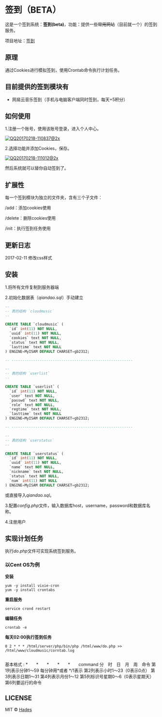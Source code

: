 # 签到（BETA）

这是一个签到系统：**签到(beta)**，功能：提供一些~~常用网站~~（目前就一个）的签到服务。

  

项目地址：[签到](http://qiandao.istack.cc/)

  

## 原理

通过Cookies进行模拟签到，使用Crontab命令执行计划任务。

  

## 目前提供的签到模块有

- 网易云音乐签到（手机与电脑客户端同时签到，每天+5积分）

   

## 如何使用

1.注册一个账号，使用该账号登录，进入个人中心。

[![QQ20170218-110837@2x](https://oavi5ezjr.qnssl.com/wp-content/uploads/2017/02/QQ20170218-110837@2x.jpg)](https://oavi5ezjr.qnssl.com/wp-content/uploads/2017/02/QQ20170218-110837@2x.jpg)

2.选择功能并添加Cookies，保存。

[![QQ20170218-111012@2x](https://oavi5ezjr.qnssl.com/wp-content/uploads/2017/02/QQ20170218-111012@2x.jpg)](https://oavi5ezjr.qnssl.com/wp-content/uploads/2017/02/QQ20170218-111012@2x.jpg)

  

然后系统就可以替你自动签到了。

 

## 扩展性

每一个签到模块为独立的文件夹，含有三个子文件：

/add：添加cookies使用

/delete：删除cookies使用

/init：执行签到任务使用

 

## 更新日志

2017-02-11 修改css样式

  

## 安装

1.将所有文件复制到服务器端

2.初始化数据表（*qiandao.sql*）手动建立

```sql
--
-- 表的结构 `cloudmusic`
--

CREATE TABLE `cloudmusic` (
  `id` int(11) NOT NULL,
  `uuid` int(11) NOT NULL,
  `cookies` text NOT NULL,
  `status` text NOT NULL,
  `lasttime` text NOT NULL
) ENGINE=MyISAM DEFAULT CHARSET=gb2312;

-- --------------------------------------------------------

--
-- 表的结构 `userlist`
--

CREATE TABLE `userlist` (
  `id` int(11) NOT NULL,
  `user` text NOT NULL,
  `passwd` text NOT NULL,
  `role` text NOT NULL,
  `regtime` text NOT NULL,
  `lasttime` text NOT NULL
) ENGINE=MyISAM DEFAULT CHARSET=gb2312;

-- --------------------------------------------------------

--
-- 表的结构 `userstatus`
--

CREATE TABLE `userstatus` (
  `id` int(11) NOT NULL,
  `uuid` int(11) NOT NULL,
  `name` text NOT NULL,
  `nickname` text NOT NULL,
  `status` text NOT NULL,
  `num` int(11) NOT NULL
) ENGINE=MyISAM DEFAULT CHARSET=gb2312;
```

或直接导入*qiandao.sql*。

3.配置*config.php*文件，输入数据库host，username，password和数据库名称。

4.注册用户

  

## 实现计划任务

执行*do.php*文件可实现系统签到服务。

### 以Cent OS为例

**安装**

```
yum -y install vixie-cron
yum -y install crontabs
```

**重启服务**

```
service crond restart
```

**编辑任务**

```
crontab -e
```

**每天02:00执行签到任务**

```
0 2 * * * /html/server/php/bin/php /html/www/do.php >> /html/www/cloudmusic/corntab.log
    
```

基本格式 : *　　*　　*　　*　　*　　command
分　时　日　月　周　命令 
第1列表示分钟1～59 每分钟用*或者 */1表示 
第2列表示小时1～23（0表示0点） 
第3列表示日期1～31 
第4列表示月份1～12 
第5列标识号星期0～6（0表示星期天） 
第6列要运行的命令 

  

## LICENSE

MIT © [Hades](http://github.com/mayuko2012)



